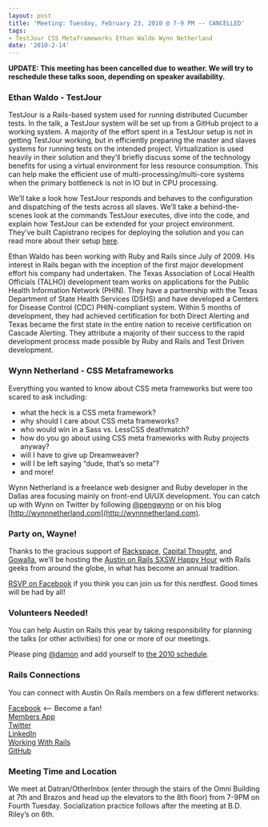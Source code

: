 ```yaml
---
layout: post
title: 'Meeting: Tuesday, February 23, 2010 @ 7-9 PM -- CANCELLED'
tags:
- TestJour CSS Metaframeworks Ethan Waldo Wynn Netherland
date: '2010-2-14'
---
```

 **UPDATE: This meeting has been cancelled due to weather. We will try to reschedule these talks soon, depending on speaker availability.**
### Ethan Waldo - TestJour

TestJour is a Rails-based system used for running distributed Cucumber tests. In the talk, a TestJour system will be set up from a GitHub project to a working system. A majority of the effort spent in a TestJour setup is not in getting TestJour working, but in efficiently preparing the master and slaves systems for running tests on the intended project. Virtualization is used heavily in their solution and they’ll briefly discuss some of the technology benefits for using a virtual environment for less resource consumption. This can help make the efficient use of multi-processing/multi-core systems when the primary bottleneck is not in IO but in CPU processing.

We’ll take a look how TestJour responds and behaves to the configuration and dispatching of the tests across all slaves. We’ll take a behind-the-scenes look at the commands TestJour executes, dive into the code, and explain how TestJour can be extended for your project environment. They’ve built Capistrano recipes for deploying the solution and you can read more about their setup [here](http://openphin.blogspot.com/2009/11/getting-testjour-up-and-running).

Ethan Waldo has been working with Ruby and Rails since July of 2009. His interest in Rails began with the inception of the first major development effort his company had undertaken. The Texas Association of Local Health Officials (TALHO) development team works on applications for the Public Health Information Network (PHIN). They have a partnership with the Texas Department of State Health Services (DSHS) and have developed a Centers for Disease Control (CDC) PHIN-compliant system. Within 5 months of development, they had achieved certification for both Direct Alerting and Texas became the first state in the entire nation to receive certification on Cascade Alerting. They attribute a majority of their success to the rapid development process made possible by Ruby and Rails and Test Driven development.

### Wynn Netherland - CSS Metaframeworks

Everything you wanted to know about CSS meta frameworks but were too scared to ask including:

- what the heck is a CSS meta framework?
- why should I care about CSS meta frameworks?
- who would win in a Sass vs. LessCSS deathmatch?
- how do you go about using CSS meta frameworks with Ruby projects anyway?
- will I have to give up Dreamweaver?
- will I be left saying “dude, that’s so meta”?
- and more!

Wynn Netherland is a freelance web designer and Ruby developer in the Dallas area focusing mainly on front-end UI/UX development. You can catch up with Wynn on Twitter by following [@pengwynn](http://twitter.com/pengwynn) or on his blog [http://wynnnetherland.com](http://wynnnetherland.com).

### Party on, Wayne!

Thanks to the gracious support of [Rackspace](http://rackspace.com), [Capital Thought](http://capitalthought.com/), and [Gowalla](http://gowalla.com), we’ll be hosting the [Austin on Rails SXSW Happy Hour](http://www.facebook.com/event.php?eid=344158264828&ref=nf) with Rails geeks from around the globe, in what has become an annual tradition.

[RSVP on Facebook](http://www.facebook.com/event.php?eid=344158264828&ref=nf) if you think you can join us for this nerdfest. Good times will be had by all!

### Volunteers Needed!

You can help Austin on Rails this year by taking responsibility for planning the talks (or other activities) for one or more of our meetings.

Please ping [@damon](http://twitter.com/damon) and add yourself to [the 2010 schedule](http://wiki.github.com/austinonrails/members/2010-meetings).

### Rails Connections

You can connect with Austin On Rails members on a few different networks:

[Facebook](http://www.facebook.com/austinonrails) <—- Become a fan!  
  [Members App](http://members.austinonrails.org)  
 [Twitter](http://twitter.com/austinonrails)  
 [LinkedIn](http://www.linkedin.com/groups?gid=37006)  
 [Working With Rails](http://www.workingwithrails.com/group/4451-austin-on-rails)  
 [GitHub](http://github.com/austinonrails)

### Meeting Time and Location

We meet at Datran/OtherInbox (enter through the stairs of the Omni Building at 7th and Brazos and head up the elevators to the 8th floor) from 7-9PM on Fourth Tuesday. Socialization practice follows after the meeting at B.D. Riley’s on 6th.

